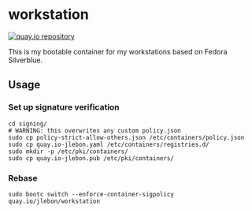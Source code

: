 # workstation

[![quay.io repository](https://img.shields.io/badge/updated-2025--10--05-green)](https://quay.io/repository/jlebon/workstation)

This is my bootable container for my workstations based on Fedora Silverblue.

## Usage

### Set up signature verification

```
cd signing/
# WARNING: this overwrites any custom policy.json
sudo cp policy-strict-allow-others.json /etc/containers/policy.json
sudo cp quay.io-jlebon.yaml /etc/containers/registries.d/
sudo mkdir -p /etc/pki/containers/
sudo cp quay.io-jlebon.pub /etc/pki/containers/
```

### Rebase

```
sudo bootc switch --enforce-container-sigpolicy quay.io/jlebon/workstation
```
